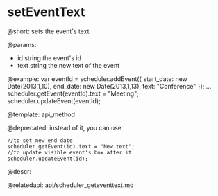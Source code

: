 setEventText
=============
@short: 
	sets the event's text

@params: 
- id	string	the event's id
- text	string	the new text of the event

@example: 
var eventId = scheduler.addEvent({
    start_date: new Date(2013,1,10),
    end_date:   new Date(2013,1,13),
    text:   "Conference"
});
...
scheduler.getEvent(eventId).text = "Meeting";
scheduler.updateEvent(eventId);

@template:	api_method

@deprecated:
instead of it, you can use
~~~
//to set new end date
scheduler.getEvent(id).text = "New text";
//to update visible event's box after it
scheduler.updateEvent(id);
~~~

@descr: 

@relatedapi:
	api/scheduler_geteventtext.md